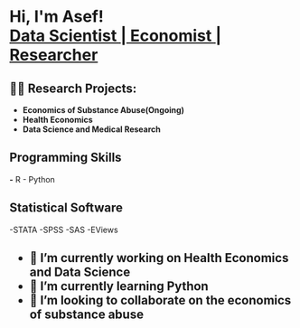 <h1>Hi, I'm Asef! <br/><a href="https://github.com/as-r1, <a href="https://www.linkedin.com/in/asefhoque">Data Scientist | Economist | Researcher </a>

<h2>👨‍💻 Research Projects:</h2>

- <b>Economics of Substance Abuse(Ongoing)</b>
- <b>Health Economics </b>
- <b>Data Science and Medical Research

<h2> Programming Skills </h2>
-</b> R </b>
-</b> Python </b>

<h2> Statistical Software </h2>
-STATA
-SPSS
-SAS
-EViews
<h2> <h2>

- 🔭 I’m currently working on Health Economics and Data Science
- 🌱 I’m currently learning Python
- 👯 I’m looking to collaborate on the economics of substance abuse

